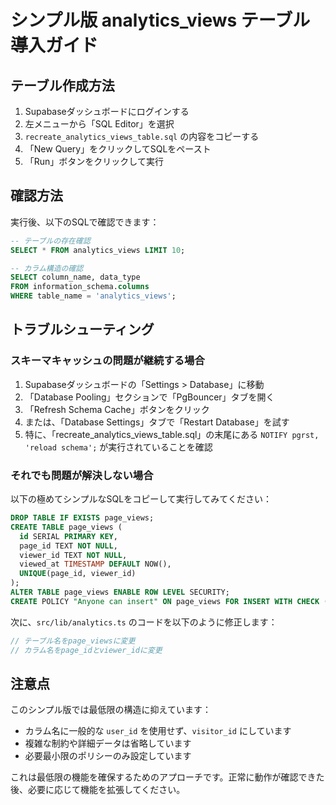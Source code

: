 # シンプル版 analytics_views テーブル導入ガイド

## テーブル作成方法

1. Supabaseダッシュボードにログインする
2. 左メニューから「SQL Editor」を選択
3. `recreate_analytics_views_table.sql` の内容をコピーする
4. 「New Query」をクリックしてSQLをペースト
5. 「Run」ボタンをクリックして実行

## 確認方法

実行後、以下のSQLで確認できます：

```sql
-- テーブルの存在確認
SELECT * FROM analytics_views LIMIT 10;

-- カラム構造の確認
SELECT column_name, data_type 
FROM information_schema.columns 
WHERE table_name = 'analytics_views';
```

## トラブルシューティング

### スキーマキャッシュの問題が継続する場合

1. Supabaseダッシュボードの「Settings > Database」に移動
2. 「Database Pooling」セクションで「PgBouncer」タブを開く
3. 「Refresh Schema Cache」ボタンをクリック
4. または、「Database Settings」タブで「Restart Database」を試す
5. 特に、「recreate_analytics_views_table.sql」の末尾にある `NOTIFY pgrst, 'reload schema';` が実行されていることを確認

### それでも問題が解決しない場合

以下の極めてシンプルなSQLをコピーして実行してみてください：

```sql
DROP TABLE IF EXISTS page_views;
CREATE TABLE page_views (
  id SERIAL PRIMARY KEY,
  page_id TEXT NOT NULL,
  viewer_id TEXT NOT NULL,
  viewed_at TIMESTAMP DEFAULT NOW(),
  UNIQUE(page_id, viewer_id)
);
ALTER TABLE page_views ENABLE ROW LEVEL SECURITY;
CREATE POLICY "Anyone can insert" ON page_views FOR INSERT WITH CHECK (true);
```

次に、`src/lib/analytics.ts` のコードを以下のように修正します：

```typescript
// テーブル名をpage_viewsに変更
// カラム名をpage_idとviewer_idに変更
```

## 注意点

このシンプル版では最低限の構造に抑えています：

- カラム名に一般的な `user_id` を使用せず、`visitor_id` にしています
- 複雑な制約や詳細データは省略しています
- 必要最小限のポリシーのみ設定しています

これは最低限の機能を確保するためのアプローチです。正常に動作が確認できた後、必要に応じて機能を拡張してください。 